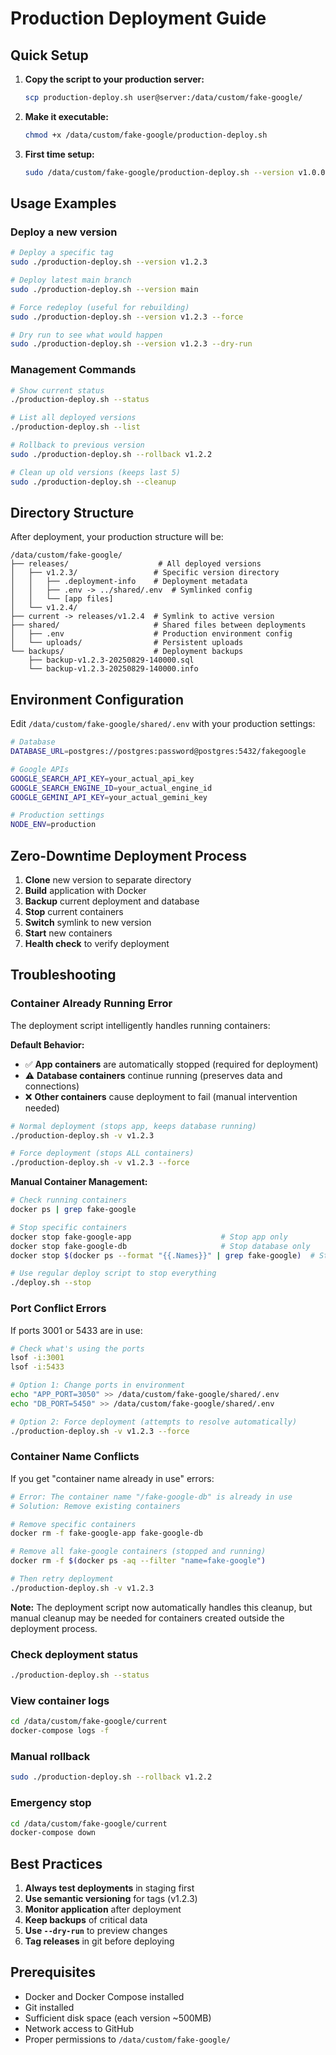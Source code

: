 # Production Deployment Guide

## Quick Setup

1. **Copy the script to your production server:**

   ```bash
   scp production-deploy.sh user@server:/data/custom/fake-google/
   ```

2. **Make it executable:**

   ```bash
   chmod +x /data/custom/fake-google/production-deploy.sh
   ```

3. **First time setup:**
   ```bash
   sudo /data/custom/fake-google/production-deploy.sh --version v1.0.0
   ```

## Usage Examples

### Deploy a new version

```bash
# Deploy a specific tag
sudo ./production-deploy.sh --version v1.2.3

# Deploy latest main branch
sudo ./production-deploy.sh --version main

# Force redeploy (useful for rebuilding)
sudo ./production-deploy.sh --version v1.2.3 --force

# Dry run to see what would happen
sudo ./production-deploy.sh --version v1.2.3 --dry-run
```

### Management Commands

```bash
# Show current status
./production-deploy.sh --status

# List all deployed versions
./production-deploy.sh --list

# Rollback to previous version
sudo ./production-deploy.sh --rollback v1.2.2

# Clean up old versions (keeps last 5)
sudo ./production-deploy.sh --cleanup
```

## Directory Structure

After deployment, your production structure will be:

```
/data/custom/fake-google/
├── releases/                    # All deployed versions
│   ├── v1.2.3/                 # Specific version directory
│   │   ├── .deployment-info    # Deployment metadata
│   │   ├── .env -> ../shared/.env  # Symlinked config
│   │   └── [app files]
│   └── v1.2.4/
├── current -> releases/v1.2.4  # Symlink to active version
├── shared/                     # Shared files between deployments
│   ├── .env                    # Production environment config
│   └── uploads/                # Persistent uploads
└── backups/                    # Deployment backups
    ├── backup-v1.2.3-20250829-140000.sql
    └── backup-v1.2.3-20250829-140000.info
```

## Environment Configuration

Edit `/data/custom/fake-google/shared/.env` with your production settings:

```bash
# Database
DATABASE_URL=postgres://postgres:password@postgres:5432/fakegoogle

# Google APIs
GOOGLE_SEARCH_API_KEY=your_actual_api_key
GOOGLE_SEARCH_ENGINE_ID=your_actual_engine_id
GOOGLE_GEMINI_API_KEY=your_actual_gemini_key

# Production settings
NODE_ENV=production
```

## Zero-Downtime Deployment Process

1. **Clone** new version to separate directory
2. **Build** application with Docker
3. **Backup** current deployment and database
4. **Stop** current containers
5. **Switch** symlink to new version
6. **Start** new containers
7. **Health check** to verify deployment

## Troubleshooting

### Container Already Running Error

The deployment script intelligently handles running containers:

**Default Behavior:**

- ✅ **App containers** are automatically stopped (required for deployment)
- ⚠️ **Database containers** continue running (preserves data and connections)
- ❌ **Other containers** cause deployment to fail (manual intervention needed)

```bash
# Normal deployment (stops app, keeps database running)
./production-deploy.sh -v v1.2.3

# Force deployment (stops ALL containers)
./production-deploy.sh -v v1.2.3 --force
```

**Manual Container Management:**

```bash
# Check running containers
docker ps | grep fake-google

# Stop specific containers
docker stop fake-google-app                    # Stop app only
docker stop fake-google-db                     # Stop database only
docker stop $(docker ps --format "{{.Names}}" | grep fake-google)  # Stop all

# Use regular deploy script to stop everything
./deploy.sh --stop
```

### Port Conflict Errors

If ports 3001 or 5433 are in use:

```bash
# Check what's using the ports
lsof -i:3001
lsof -i:5433

# Option 1: Change ports in environment
echo "APP_PORT=3050" >> /data/custom/fake-google/shared/.env
echo "DB_PORT=5450" >> /data/custom/fake-google/shared/.env

# Option 2: Force deployment (attempts to resolve automatically)
./production-deploy.sh -v v1.2.3 --force
```

### Container Name Conflicts

If you get "container name already in use" errors:

```bash
# Error: The container name "/fake-google-db" is already in use
# Solution: Remove existing containers

# Remove specific containers
docker rm -f fake-google-app fake-google-db

# Remove all fake-google containers (stopped and running)
docker rm -f $(docker ps -aq --filter "name=fake-google")

# Then retry deployment
./production-deploy.sh -v v1.2.3
```

**Note:** The deployment script now automatically handles this cleanup, but manual cleanup may be needed for containers created outside the deployment process.

### Check deployment status

```bash
./production-deploy.sh --status
```

### View container logs

```bash
cd /data/custom/fake-google/current
docker-compose logs -f
```

### Manual rollback

```bash
sudo ./production-deploy.sh --rollback v1.2.2
```

### Emergency stop

```bash
cd /data/custom/fake-google/current
docker-compose down
```

## Best Practices

1. **Always test deployments** in staging first
2. **Use semantic versioning** for tags (v1.2.3)
3. **Monitor application** after deployment
4. **Keep backups** of critical data
5. **Use `--dry-run`** to preview changes
6. **Tag releases** in git before deploying

## Prerequisites

- Docker and Docker Compose installed
- Git installed
- Sufficient disk space (each version ~500MB)
- Network access to GitHub
- Proper permissions to `/data/custom/fake-google/`
